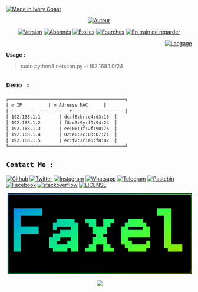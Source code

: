 <p align="left">
<a href="#"><img title="Made in Ivory Coast" src="https://img.shields.io/badge/MADE%20IN-IVORY COAST-green?colorA=%23ff0000&colorB=%23017e40"></a>
</p>
<p align="center">
<a href="https://github.com/Faxelh/"><img title="Auteur" src="https://img.shields.io/badge/Auteur-Faxel-red.svg?logo=github"></a>
</p>
<p align="center">
<a href="#"><img title="Version" src="https://img.shields.io/badge/Version-v2021.1.1-green.svg?"></a>
<a href="https://github.com/Faxelh/followers"><img title="Abonnés" src="https://img.shields.io/github/followers/Faxelh?color=blue"></a>
<a href="https://github.com/Faxelh/NetScan/stargazers/"><img title="Étoiles" src="https://img.shields.io/github/stars/Faxelh/NetScan??color=red"></a>
<a href="https://github.com/Faxelh/NetScan/network/members"><img title="Fourches" src="https://img.shields.io/github/forks/Faxelh/NetScan??color=red"></a>
<a href="https://github.com/Faxelh/NetScan/watchers"><img title="En train de regarder" src="https://img.shields.io/github/watchers/Faxelh/NetScan?label=Watchers&color=blue"></a>
<p align="right">
<a href="#"><img title="Langage" src="https://forthebadge.com/images/badges/made-with-python.svg"></a>
</p>

**Usage :**
> sudo python3 netscan.py -i 192.168.1.0/24 
## `Demo : ` 
```  
╔════════════════════════════════════════════╗
║ ⚙ IP 			| ⚙ Adresse MAC	     ║
║-----------------------+--------------------║
║ 192.168.1.1		| dc:f8:br:e4:d3:15  ║
║ 192.168.1.2		| f8:c3:9y:f9:94:24  ║
║ 192.168.1.3		| ee:00:1f:2f:90:75  ║
║ 192.168.1.4		| 02:e0:2c:03:07:21  ║
║ 192.168.1.5		| ec:f2:2r:a0:f8:02  ║
╚════════════════════════════════════════════╝
```
## `Contact Me : ` 

[![Github](https://img.shields.io/badge/Github-%40threat0-cyan?logo=github)](https://github.com/threat0)
[![Twitter](https://img.shields.io/twitter/follow/Faxel.svg?label=Me%20suivre&logo=twitter)](https://twitter.com/faxelhs)
[![Instagram](https://img.shields.io/badge/Instagram-%40Faxel-magenta?logo=instagram)](https://www.instagram.com/faxelh)
[![Whatsapp](https://img.shields.io/badge/Whatsapp-%40Faxel-whatsapp--green?logo=whatsapp)](https://wa.me/message/HKD56CAXOBLNC1)
[![Telegram](https://img.shields.io/badge/Telegram-%40Faxel-cyan?logo=telegram)](https://t.me/Faxelh)
[![Pastebin](https://img.shields.io/badge/Pastebin-%40Faxel-purple?logo=pastebin)](https://pastebin.com/u/Faxelh)
[![Facebook](https://img.shields.io/badge/Facebook-%40Faxel-teal?logo=Facebook)](https://www.facebook.com/threatz0)
[![stackoverflow](https://img.shields.io/badge/stackoverflow-%40Faxel-yellow?logo=stackoverflow)](https://stackoverflow.com/users/13364230/faxel?)
[![LICENSE](https://img.shields.io/badge/license-lightgrey.svg?logo=License-MIT)](https://raw.githubusercontent.com/threat0/NetScan/master/LICENSE)


<p align="right">
  <img alt="profile pic" src="https://raw.githubusercontent.com/Phantom-19/Border/master/capture/fax2.png" width="500"/> 
</p>
<p align="center">
<img alt="" src="https://github-readme-stats.vercel.app/api?username=threat0&show_icons=true&include_all_commits=true&hide_border=true"/>
<img src="https://github-readme-stats.anuraghazra1.vercel.app/api/top-langs/?username=threat0&hide=ruby,perl&hide_border=true"/>
</p>
